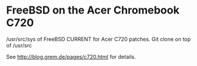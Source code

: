 FreeBSD on the Acer Chromebook C720
===================================

/usr/src/sys of FreeBSD CURRENT for Acer C720 patches. Git clone on top of /usr/src

See http://blog.grem.de/pages/c720.html for details.
